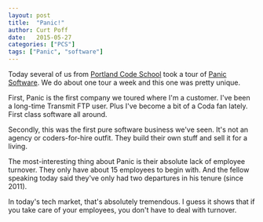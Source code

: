 ```yaml
---
layout: post
title:  "Panic!"
author: Curt Poff
date:   2015-05-27 
categories: ["PCS"]
tags: ["Panic", "software"]
---
```


Today several of us from [Portland Code School](http://www.portlandcodeschool.com) took a tour of [Panic Software](http://panic.com/). We do about one tour a week and this one was pretty unique.

<!--more-->

First, Panic is the first company we toured where I'm a customer. I've been a long-time Transmit FTP user. Plus I've become a bit of a Coda fan lately. First class software all around.

Secondly, this was the first pure software business we've seen. It's not an agency or coders-for-hire outfit. They build their own stuff and sell it for a living.

The most-interesting thing about Panic is their absolute lack of employee turnover. They only have about 15 employees to begin with. And the fellow speaking today said they've only had two departures in his tenure (since 2011).

In today's tech market, that's absolutely tremendous. I guess it shows that if you take care of your employees, you don't have to deal with turnover.
